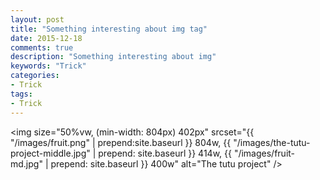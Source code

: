 ```yaml
---
layout: post
title: "Something interesting about img tag"
date: 2015-12-18
comments: true
description: "Something interesting about img"
keywords: "Trick"
categories:
- Trick
tags:
- Trick
---
```


<img
size="50%vw, (min-width: 804px) 402px"
srcset="{{ "/images/fruit.png" | prepend:site.baseurl }} 804w,
{{ "/images/the-tutu-project-middle.jpg" | prepend: site.baseurl }} 414w, {{ "/images/fruit-md.jpg" | prepend: site.baseurl }} 400w"
alt="The tutu project" />
